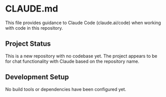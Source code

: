 # CLAUDE.md

This file provides guidance to Claude Code (claude.ai/code) when working with code in this repository.

## Project Status

This is a new repository with no codebase yet. The project appears to be for chat functionality with Claude based on the repository name.

## Development Setup

No build tools or dependencies have been configured yet.